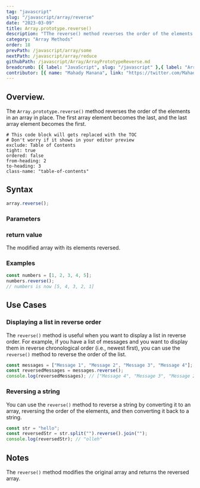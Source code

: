 ```yaml
---
tag: "javascript"
slug: "/javascript/array/reverse"
date: "2023-03-09"
title: Array.prototype.reverse()
description: "TThe reverse() method reverses the order of the elements in an array in place."
category: "Array Methods"
order: 18
prevPath: /javascript/array/some
nextPath: /javascript/array/reduce
githubPath: /javascript/Array/ArrayPrototypeReverse.md
breadcrumb: [{ label: "JavaScript", slug: "/javascript" },{ label: "Array Methods", slug: "/javascript/array" }]
contributor: [{ name: "Mahady Manana", link: "https://twitter.com/MahadyManana" }, { name: "Haja", link: "https://twitter.com/Haja261M" }]
---
```


## Overview.

The `Array.prototype.reverse()` method reverses the order of the elements in an array in place. The first array element becomes the last, and the last array element becomes the first.


```toc
# This code block will gets replaced with the TOC
# Don't worry if it shows in your editor preview
exclude: Table of Contents
tight: true
ordered: false
from-heading: 2
to-heading: 3
class-name: "table-of-contents"
```


## Syntax

```javascript
array.reverse();
```

### Parameters

### return value

The modified array with its elements reversed.

### Examples

```javascript
const numbers = [1, 2, 3, 4, 5];
numbers.reverse();
// numbers is now [5, 4, 3, 2, 1]
```

## Use Cases

### Displaying a list in reverse order

The `reverse()` method is useful when you want to display a list in reverse order. For example, if you have a list of messages and you want to display them in reverse chronological order (i.e., newest first), you can use the `reverse()` method to reverse the order of the list.

```javascript
const messages = ["Message 1", "Message 2", "Message 3", "Message 4"];
const reversedMessages = messages.reverse();
console.log(reversedMessages); // ["Message 4", "Message 3", "Message 2", "Message 1"]
```

### Reversing a string

You can use the `reverse()` method to reverse a string by converting it to an array, reversing the order of the elements, and then converting it back to a string.

```javascript
const str = "hello";
const reversedStr = str.split("").reverse().join("");
console.log(reversedStr); // "olleh"
```

## Notes

The `reverse()` method modifies the original array and returns the reversed array.

